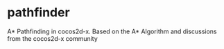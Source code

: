 # pathfinder
A* Pathfinding in cocos2d-x. Based on the A* Algorithm and discussions from the cocos2d-x community
